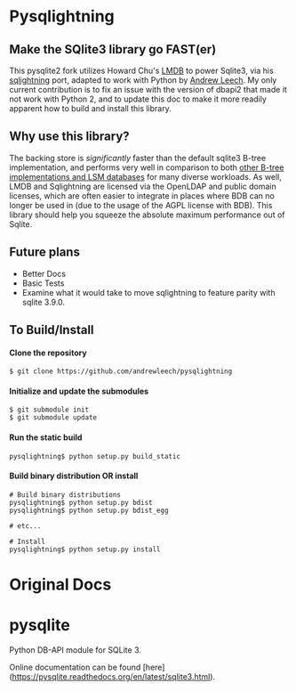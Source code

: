 # Pysqlightning
## Make the SQlite3 library go FAST(er)

This pysqlite2 fork utilizes Howard Chu's [LMDB](https://github.com/LMDB/lmdb) to power Sqlite3, via his
[sqlightning](https://github.com/LMDB/sqlightning) port, adapted to work with Python by [Andrew Leech](https://github.com/andrewleech/pysqlightning).
My only current contribution is to fix an issue with the version of dbapi2 that made it not work with Python 2, and to update this doc to make
it more readily apparent how to build and install this library.

## Why use this library?

The backing store is *significantly* faster than the default sqlite3 B-tree implementation, and performs very well in comparison 
to both [other B-tree implementations and LSM databases](http://symas.com/mdb/ondisk/) for many diverse workloads. As well,
LMDB and Sqlightning are licensed via the OpenLDAP and public domain licenses, which are often easier to integrate in places
where BDB can no longer be used in (due to the usage of the AGPL license with BDB). This library should help you squeeze the
absolute maximum performance out of Sqlite.

## Future plans

* Better Docs
* Basic Tests
* Examine what it would take to move sqlightning to feature parity with sqlite 3.9.0.

## To Build/Install

#### Clone the repository

    $ git clone https://github.com/andrewleech/pysqlightning

#### Initialize and update the submodules

    $ git submodule init
    $ git submodule update

#### Run the static build

    pysqlightning$ python setup.py build_static

#### Build binary distribution OR install

    # Build binary distributions
    pysqlightning$ python setup.py bdist
    pysqlightning$ python setup.py bdist_egg

    # etc...

    # Install
    pysqlightning$ python setup.py install
    


# Original Docs

pysqlite
========

Python DB-API module for SQLite 3.

Online documentation can be found [here] (https://pysqlite.readthedocs.org/en/latest/sqlite3.html).
